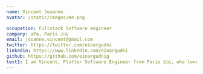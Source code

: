 ```yaml
---
name: Vincent Jouanne
avatar: /static/images/me.png

occupation: Fullstack Software engineer
company: aPa, Paris 🇫🇷
email: jouanne.vincent@gmail.com
twitter: https://twitter.com/einargudni
linkedin: https://www.linkedin.com/einargudni
github: https://github.com/einargudnig
text1: I am Vincent, Flutter Software Engineer from Paris 🇫🇷, who loves to share its knowledge through articles and code examples !
---
```


